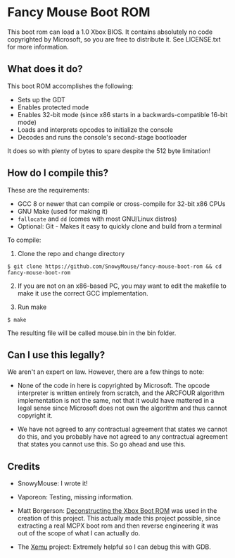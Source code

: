 # Fancy Mouse Boot ROM

This boot rom can load a 1.0 Xbox BIOS. It contains absolutely no code
copyrighted by Microsoft, so you are free to distribute it. See LICENSE.txt for
more information.

## What does it do?

This boot ROM accomplishes the following:

- Sets up the GDT
- Enables protected mode
- Enables 32-bit mode (since x86 starts in a backwards-compatible 16-bit mode)
- Loads and interprets opcodes to initialize the console
- Decodes and runs the console's second-stage bootloader

It does so with plenty of bytes to spare despite the 512 byte limitation!

## How do I compile this?

These are the requirements:

- GCC 8 or newer that can compile or cross-compile for 32-bit x86 CPUs
- GNU Make (used for making it)
- `fallocate` and `dd` (comes with most GNU/Linux distros)
- Optional: Git - Makes it easy to quickly clone and build from a terminal

To compile:

1. Clone the repo and change directory
```
$ git clone https://github.com/SnowyMouse/fancy-mouse-boot-rom && cd fancy-mouse-boot-rom
```

2. If you are not on an x86-based PC, you may want to edit the makefile to make
   it use the correct GCC implementation.

3. Run make
```
$ make
```

The resulting file will be called mouse.bin in the bin folder.

## Can I use this legally?

We aren't an expert on law. However, there are a few things to note:

- None of the code in here is copyrighted by Microsoft. The opcode interpreter
  is written entirely from scratch, and the ARCFOUR algorithm implementation is
  not the same, not that it would have mattered in a legal sense since
  Microsoft does not own the algorithm and thus cannot copyright it.

- We have not agreed to any contractual agreement that states we cannot do this,
  and you probably have not agreed to any contractual agreement that states you
  cannot use this. So go ahead and use this.

## Credits

- SnowyMouse: I wrote it!

- Vaporeon: Testing, missing information.

- Matt Borgerson: [Deconstructing the Xbox Boot ROM] was used in the creation of
  this project. This actually made this project possible, since extracting a
  real MCPX boot rom and then reverse engineering it was out of the scope of
  what I can actually do.

- The [Xemu] project: Extremely helpful so I can debug this with GDB.

[Deconstructing the Xbox Boot ROM]: https://mborgerson.com/deconstructing-the-xbox-boot-rom/
[Xemu]: https://xemu.app/

